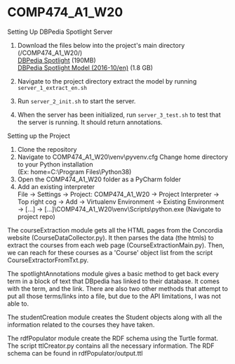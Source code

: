 # COMP474_A1_W20

Setting Up DBPedia Spotlight Server</br>
1. Download the files below into the project's main directory (/COMP474_A1_W20/)</br>
[DBPedia Spotlight](https://sourceforge.net/projects/dbpedia-spotlight/files/spotlight/dbpedia-spotlight-1.0.0.jar/download) (190MB) </br>
[DBPedia Spotlight Model (2016-10/en)](https://sourceforge.net/projects/dbpedia-spotlight/files/2016-10/en/model/en.tar.gz/download) (1.8 GB)
2. Navigate to the project directory extract the model by running ```server_1_extract_en.sh``` </br>

3. Run ```server_2_init.sh``` to start the server.</br>
4. When the server has been initialized, run ```server_3_test.sh``` to test that the server is running. It should return annotations.</br>

Setting up the Project
1. Clone the repository
2. Navigate to COMP474_A1_W20\venv\pyvenv.cfg
	Change home directory to your Python installation </br>
    (Ex: home=C:\Program Files\Python38)
3. Open the COMP474_A1_W20 folder as a PyCharm folder
4. Add an existing interpreter </br>
	File -> Settings -> Project: COMP474_A1_W20 -> Project Interpreter -> Top right cog -> Add -> Virtualenv Environment -> Existing Environment -> [...] -> [...]\COMP474_A1_W20\venv\Scripts\python.exe (Navigate to project repo)


The courseExtraction module gets all the HTML pages from the Concordia website (CourseDataCollector.py). It then parses the data (the htmls) to extract the courses from each web page (CourseExtractionMain.py). Then, we can reach for these courses as a 'Course' object list from the script CourseExtractorFromTxt.py.

The spotlightAnnotations module gives a basic method to get back every term in a block of text that DBpedia has linked to their database. It comes with the term, and the link. There are also two other methods that attempt to put all those terms/links into a file, but due to the API limitations, I was not able to.

The studentCreation module creates the Student objects along with all the information related to the courses they have taken.

The rdfPopulator module create the RDF schema using the Turtle format. The script ttlCreator.py contains all the necessary information. The RDF schema can be found in rdfPopulator/output.ttl
